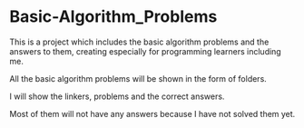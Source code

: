 # Basic-Algorithm_Problems
This is a project which includes the basic algorithm problems and the answers to them, creating especially for programming learners including me.

All the basic algorithm problems will be shown in the form of folders.

I will show the linkers, problems and the correct answers.

Most of them will not have any answers because I have not solved them yet.
